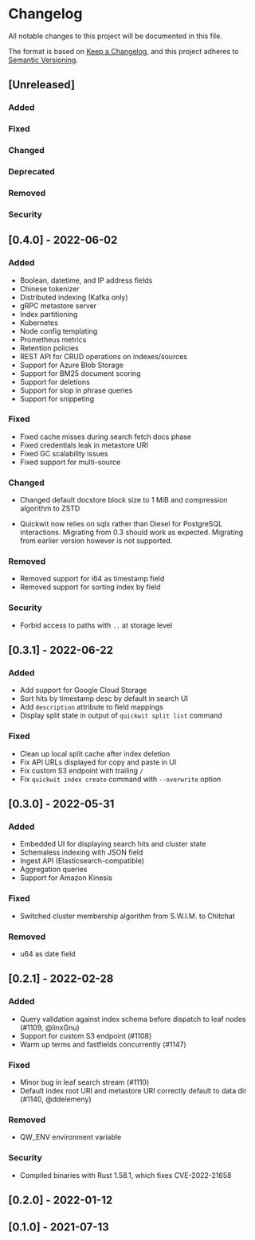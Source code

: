 # Changelog
All notable changes to this project will be documented in this file.

The format is based on [Keep a Changelog](https://keepachangelog.com/en/1.0.0/),
and this project adheres to [Semantic Versioning](https://semver.org/spec/v2.0.0.html).

## [Unreleased]

### Added

### Fixed

### Changed

### Deprecated

### Removed

### Security

## [0.4.0] - 2022-06-02

### Added
- Boolean, datetime, and IP address fields
- Chinese tokenizer
- Distributed indexing (Kafka only)
- gRPC metastore server
- Index partitioning
- Kubernetes
- Node config templating
- Prometheus metrics
- Retention policies
- REST API for CRUD operations on indexes/sources
- Support for Azure Blob Storage
- Support for BM25 document scoring
- Support for deletions
- Support for slop in phrase queries
- Support for snippeting

### Fixed
- Fixed cache misses during search fetch docs phase
- Fixed credentials leak in metastore URI
- Fixed GC scalability issues
- Fixed support for multi-source

### Changed
- Changed default docstore block size to 1 MiB and compression algorithm to ZSTD

- Quickwit now relies on sqlx rather than Diesel for PostgreSQL interactions.
Migrating from 0.3 should work as expected. Migrating from earlier version however is
not supported.

### Removed
- Removed support for i64 as timestamp field
- Removed support for sorting index by field

### Security
- Forbid access to paths with `..` at storage level

## [0.3.1] - 2022-06-22

### Added
- Add support for Google Cloud Storage
- Sort hits by timestamp desc by default in search UI
- Add `description` attribute to field mappings
- Display split state in output of `quickwit split list` command

### Fixed
- Clean up local split cache after index deletion
- Fix API URLs displayed for copy and paste in UI
- Fix custom S3 endpoint with trailing `/`
- Fix `quickwit index create` command with `--overwrite` option

## [0.3.0] - 2022-05-31

### Added
- Embedded UI for displaying search hits and cluster state
- Schemaless indexing with JSON field
- Ingest API (Elasticsearch-compatible)
- Aggregation queries
- Support for Amazon Kinesis

### Fixed
- Switched cluster membership algorithm from S.W.I.M. to Chitchat

### Removed
- u64 as date field

## [0.2.1] - 2022-02-28

### Added
- Query validation against index schema before dispatch to leaf nodes (#1109, @linxGnu)
- Support for custom S3 endpoint (#1108)
- Warm up terms and fastfields concurrently (#1147)

### Fixed
- Minor bug in leaf search stream (#1110)
- Default index root URI and metastore URI correctly default to data dir (#1140, @ddelemeny)

### Removed
- QW_ENV environment variable

### Security
- Compiled binaries with Rust 1.58.1, which fixes CVE-2022-21658

## [0.2.0] - 2022-01-12

## [0.1.0] - 2021-07-13
